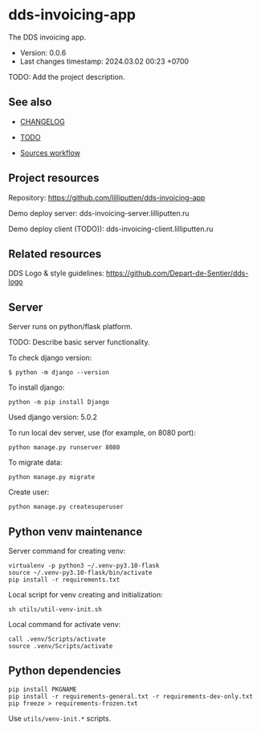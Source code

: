 <!--
@since 2024.02.21, 16:15
@changed 2024.02.21, 16:15
-->

# dds-invoicing-app

The DDS invoicing app.

- Version: 0.0.6
- Last changes timestamp: 2024.03.02 00:23 +0700

TODO: Add the project description.

## See also

- [CHANGELOG](CHANGELOG.md)
- [TODO](TODO.md)

- [Sources workflow](src/README.md)

## Project resources

Repository: https://github.com/lilliputten/dds-invoicing-app

Demo deploy server: dds-invoicing-server.lilliputten.ru

Demo deploy client (TODO)): dds-invoicing-client.lilliputten.ru

## Related resources

DDS Logo & style guidelines: https://github.com/Depart-de-Sentier/dds-logo

## Server

Server runs on python/flask platform.

TODO: Describe basic server functionality.

To check django version:

```
$ python -m django --version
```

To install django:

```
python -m pip install Django
```

Used django version: 5.0.2

To run local dev server, use (for example, on 8080 port):

```
python manage.py runserver 8080
```

To migrate data:

```
python manage.py migrate
```

Create user:

```
python manage.py createsuperuser
```

## Python venv maintenance

Server command for creating venv:

```
virtualenv -p python3 ~/.venv-py3.10-flask
source ~/.venv-py3.10-flask/bin/activate
pip install -r requirements.txt
```

Local script for venv creating and initialization:

```
sh utils/util-venv-init.sh
```

Local command for activate venv:

```
call .venv/Scripts/activate
source .venv/Scripts/activate
```


## Python dependencies

```
pip install PKGNAME
pip install -r requirements-general.txt -r requirements-dev-only.txt
pip freeze > requirements-frozen.txt
```

Use `utils/venv-init.*` scripts.


